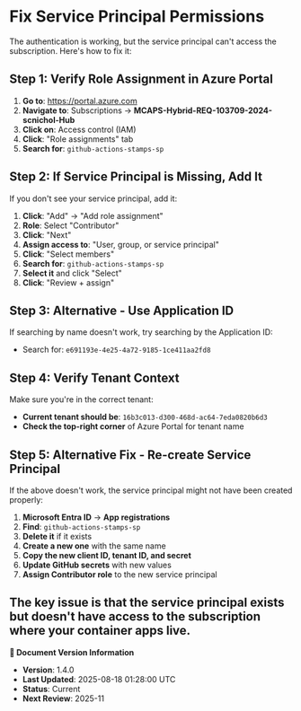 # Fix Service Principal Permissions

The authentication is working, but the service principal can't access the subscription. Here's how to fix it:

## Step 1: Verify Role Assignment in Azure Portal

1. **Go to**: <https://portal.azure.com>
2. **Navigate to**: Subscriptions → **MCAPS-Hybrid-REQ-103709-2024-scnichol-Hub**
3. **Click on**: Access control (IAM)
4. **Click**: "Role assignments" tab
5. **Search for**: `github-actions-stamps-sp`

## Step 2: If Service Principal is Missing, Add It

If you don't see your service principal, add it:

1. **Click**: "Add" → "Add role assignment"
2. **Role**: Select "Contributor"
3. **Click**: "Next"
4. **Assign access to**: "User, group, or service principal"
5. **Click**: "Select members"
6. **Search for**: `github-actions-stamps-sp`
7. **Select it** and click "Select"
8. **Click**: "Review + assign"

## Step 3: Alternative - Use Application ID

If searching by name doesn't work, try searching by the Application ID:

- Search for: `e691193e-4e25-4a72-9185-1ce411aa2fd8`

## Step 4: Verify Tenant Context

Make sure you're in the correct tenant:

- **Current tenant should be**: `16b3c013-d300-468d-ac64-7eda0820b6d3`
- **Check the top-right corner** of Azure Portal for tenant name

## Step 5: Alternative Fix - Re-create Service Principal

If the above doesn't work, the service principal might not have been created properly:

1. **Microsoft Entra ID** → **App registrations**
2. **Find**: `github-actions-stamps-sp`
3. **Delete it** if it exists
4. **Create a new one** with the same name
5. **Copy the new client ID, tenant ID, and secret**
6. **Update GitHub secrets** with new values
7. **Assign Contributor role** to the new service principal

The key issue is that the service principal exists but doesn't have access to the subscription where your container apps live.
---

**📝 Document Version Information**
- **Version**: 1.4.0
- **Last Updated**: 2025-08-18 01:28:00 UTC  
- **Status**: Current
- **Next Review**: 2025-11